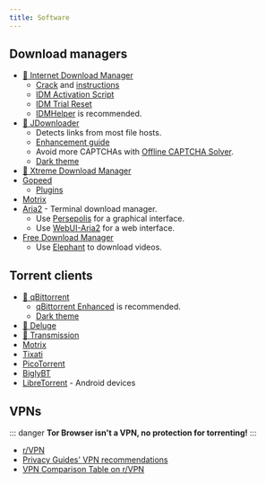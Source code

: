 ```yaml
---
title: Software
---
```


## Download managers

- [🌟 Internet Download Manager](https://www.internetdownloadmanager.com)
  - [Crack](https://cracksurl.com/internet-download-manager) and [instructions](https://rentry.org/installidm)
  - [IDM Activation Script](https://github.com/lstprjct/IDM-Activation-Script)
  - [IDM Trial Reset](https://github.com/J2TEAM/idm-trial-reset)
  - [IDMHelper](https://github.com/unamer/IDMHelper) is recommended.
- [🌟 JDownloader](https://jdownloader.org/jdownloader2)
  - Detects links from most file hosts.
  - [Enhancement guide](https://lemmy.world/post/3098414)
  - Avoid more CAPTCHAs with [Offline CAPTCHA Solver](https://github.com/cracker0dks/CaptchaSolver).
  - [Dark theme](https://support.jdownloader.org/Knowledgebase/Article/View/dark-mode-theme)
- [🌟 Xtreme Download Manager](https://xtremedownloadmanager.com)
- [Gopeed](https://gopeed.com)
  - [Plugins](https://github.com/search?q=topic%3Agopeed-extension&type=repositories)
- [Motrix](https://motrix.app)
- [Aria2](https://aria2.github.io) - Terminal download manager.
  - Use [Persepolis](https://persepolisdm.github.io) for a graphical interface.
  - Use [WebUI-Aria2](https://github.com/ziahamza/webui-aria2) for a web interface.
- [Free Download Manager](https://www.freedownloadmanager.org)
  - Use [Elephant](https://github.com/meowcateatrat/elephant) to download videos.

## Torrent clients

- [🌟 qBittorrent](https://www.qbittorrent.org)
  - [qBittorrent Enhanced](https://github.com/c0re100/qBittorrent-Enhanced-Edition) is recommended.
  - [Dark theme](https://draculatheme.com/qbittorrent)
- [🌟 Deluge](https://dev.deluge-torrent.org)
- [🌟 Transmission](https://transmissionbt.com)
- [Motrix](https://motrix.app)
- [Tixati](https://tixati.com)
- [PicoTorrent](https://picotorrent.org)
- [BiglyBT](https://www.biglybt.com)
- [LibreTorrent](https://github.com/proninyaroslav/libretorrent) - Android devices

## VPNs

::: danger
**Tor Browser isn't a VPN, no protection for torrenting!**
:::

- [r/VPN](https://www.reddit.com/r/VPN)
- [Privacy Guides' VPN recommendations](https://www.privacyguides.org/vpn)
- [VPN Comparison Table on r/VPN](https://www.reddit.com/m736zt)
